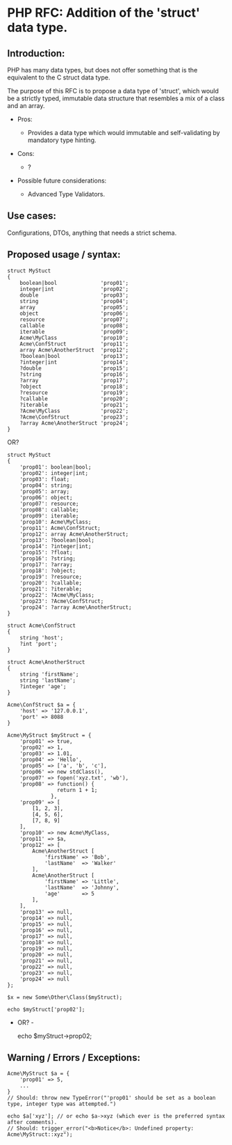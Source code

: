 # PHP RFC: Addition of the 'struct' data type.

## Introduction:
PHP has many data types, but does not offer something that is the equivalent to the C struct data type.

The purpose of this RFC is to propose a data type of 'struct', which would be a strictly typed, immutable data structure that resembles a mix of a class and an array.

* Pros:
    * Provides a data type which would immutable and self-validating by mandatory type hinting.

* Cons:
    * ?

* Possible future considerations:
    * Advanced Type Validators.
        
## Use cases:
Configurations, DTOs, anything that needs a strict schema.

## Proposed usage / syntax:
    struct MyStuct 
    {
        boolean|bool              'prop01';
        integer|int               'prop02';
        double                    'prop03';
        string                    'prop04';
        array                     'prop05';
        object                    'prop06';
        resource                  'prop07';
        callable                  'prop08';
        iterable                  'prop09';
        Acme\MyClass              'prop10';
        Acme\ConfStruct           'prop11';
        array Acme\AnotherStruct  'prop12';
        ?boolean|bool             'prop13';
        ?integer|int              'prop14';
        ?double                   'prop15';
        ?string                   'prop16';
        ?array                    'prop17';
        ?object                   'prop18';
        ?resource                 'prop19';
        ?callable                 'prop20';
        ?iterable                 'prop21';
        ?Acme\MyClass             'prop22';
        ?Acme\ConfStruct          'prop23';
        ?array Acme\AnotherStruct 'prop24';
    }

OR?
    
    struct MyStuct 
    {
        'prop01': boolean|bool;
        'prop02': integer|int;
        'prop03': float;
        'prop04': string;
        'prop05': array;
        'prop06': object;
        'prop07': resource;
        'prop08': callable;
        'prop09': iterable;
        'prop10': Acme\MyClass;
        'prop11': Acme\ConfStruct;
        'prop12': array Acme\AnotherStruct;
        'prop13': ?boolean|bool;
        'prop14': ?integer|int;
        'prop15': ?float;
        'prop16': ?string;
        'prop17': ?array;
        'prop18': ?object;
        'prop19': ?resource;
        'prop20': ?callable;
        'prop21': ?iterable;
        'prop22': ?Acme\MyClass;
        'prop23': ?Acme\ConfStruct;
        'prop24': ?array Acme\AnotherStruct;
    }
    
    struct Acme\ConfStruct
    {
        string 'host';
        ?int 'port';
    }

    struct Acme\AnotherStruct
    {
        string 'firstName';
        string 'lastName';
        ?integer 'age';
    }

    Acme\ConfStruct $a = {
        'host' => '127.0.0.1',
        'port' => 8088
    }

    Acme\MyStruct $myStruct = {
        'prop01' => true,
        'prop02' => 1,
        'prop03' => 1.01,
        'prop04' => 'Hello',
        'prop05' => ['a', 'b', 'c'],
        'prop06' => new stdClass(),
        'prop07' => fopen('xyz.txt', 'wb'),
        'prop08' => function() {
                    return 1 + 1;
                  },
        'prop09' => [
            [1, 2, 3],
            [4, 5, 6],
            [7, 8, 9]
        ],
        'prop10' => new Acme\MyClass,
        'prop11' => $a,
        'prop12' => [
            Acme\AnotherStruct [
                'firstName' => 'Bob',
                'lastName'  => 'Walker'
            ],
            Acme\AnotherStruct [
                'firstName' => 'Little',
                'lastName'  => 'Johnny',
                'age'       => 5
            ],
        ],
        'prop13' => null,
        'prop14' => null,
        'prop15' => null,
        'prop16' => null,
        'prop17' => null,
        'prop18' => null,
        'prop19' => null,
        'prop20' => null,
        'prop21' => null,
        'prop22' => null,
        'prop23' => null,
        'prop24' => null
    };

    $x = new Some\Other\Class($myStruct);
    
    echo $myStruct['prop02'];
    
- OR? -
    
    echo $myStruct->prop02;

## Warning / Errors / Exceptions:
    Acme\MyStruct $a = {
        'prop01' => 5,
        ...
    }
    // Should: throw new TypeError("'prop01' should be set as a boolean type, integer type was attempted.")
    
    echo $a['xyz']; // or echo $a->xyz (which ever is the preferred syntax after comments).
    // Should: trigger_error("<b>Notice</b>: Undefined property: Acme\MyStruct::xyz");
